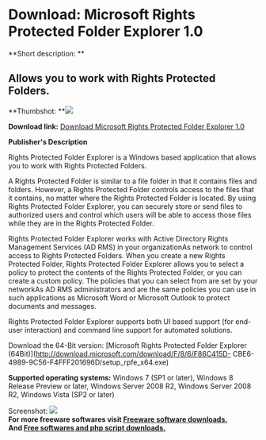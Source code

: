 # Download: Microsoft Rights Protected Folder Explorer 1.0

**Short description: **

## Allows you to work with Rights Protected Folders.

  
**Thumbshot: **![](http://www.freewarefiles.com/screenshot/msftrprtfldexp_md.jpg)   
  
**Download link:** [Download Microsoft Rights Protected Folder Explorer 1.0](http://freesoftwares.boysofts.com/Microsoft-Rights-Protected-Folder-Explorer_program_77565.html)  
  

**Publisher's Description**  
  

Rights Protected Folder Explorer is a Windows based application that allows
you to work with Rights Protected Folders.

A Rights Protected Folder is similar to a file folder in that it contains
files and folders. However, a Rights Protected Folder controls access to the
files that it contains, no matter where the Rights Protected Folder is
located. By using Rights Protected Folder Explorer, you can securely store or
send files to authorized users and control which users will be able to access
those files while they are in the Rights Protected Folder.

Rights Protected Folder Explorer works with Active Directory Rights Management
Services (AD RMS) in your organizationAs network to control access to Rights
Protected Folders. When you create a new Rights Protected Folder, Rights
Protected Folder Explorer allows you to select a policy to protect the
contents of the Rights Protected Folder, or you can create a custom policy.
The policies that you can select from are set by your networkAs AD RMS
administrators and are the same policies you can use in such applications as
Microsoft Word or Microsoft Outlook to protect documents and messages.

Rights Protected Folder Explorer supports both UI based support (for end-user
interaction) and command line support for automated solutions.

Download the 64-Bit version: [Microsoft Rights Protected Folder Explorer
(64Bit)](http://download.microsoft.com/download/F/8/6/F86C415D-
CBE6-4989-9C56-F4FFF201696D/setup_rpfe_x64.exe)

**Supported operating systems:** Windows 7 (SP1 or later), Windows 8 Release Preview or later, Windows Server 2008 R2, Windows Server 2008 R2, Windows Vista (SP2 or later)

  
  
Screenshot: ![](http://www.freewarefiles.com/screenshot/msftrprtfldexp.jpg)  
**For more freeware softwares visit [Freeware software downloads.](http://freesoftwares.boysofts.com/)**   
**And [Free softwares and php script downloads.](http://www.boysofts.com/)**

